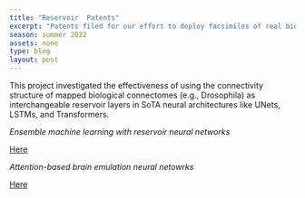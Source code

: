 ```yaml
---
title: "Reservoir  Patents"
excerpt: "Patents filed for our effort to deploy facsimiles of real biological connectomes as interchangeable reservoirs in artificial neural networks."
season: summer 2022
assets: none
type: blog
layout: post
---
```


This project investigated the effectiveness of using the connectivity structure of mapped biological connectomes (e.g., Drosophila) as interchangeable reservoir layers in SoTA neural architectures like UNets, LSTMs, and Transformers.  

*Ensemble machine learning with reservoir neural networks* 

[Here](https://scholar.google.com/citations?view_op=view_citation&hl=en&user=WPewiKcAAAAJ&sortby=pubdate&citation_for_view=WPewiKcAAAAJ:vRqMK49ujn8C) 

*Attention-based brain emulation neural netowrks* 

[Here](https://scholar.google.com/citations?view_op=view_citation&hl=en&user=WPewiKcAAAAJ&sortby=pubdate&citation_for_view=WPewiKcAAAAJ:l7t_Zn2s7bgC)